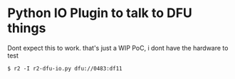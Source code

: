 Python IO Plugin to talk to DFU things
======================================

Dont expect this to work. that's just a WIP PoC, i dont have the hardware to test

	$ r2 -I r2-dfu-io.py dfu://0483:df11
